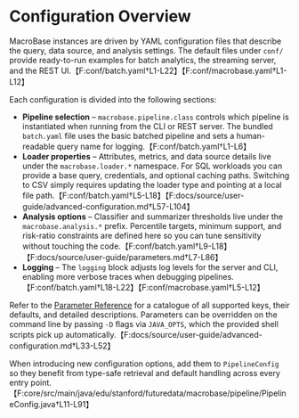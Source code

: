 # Configuration Overview

MacroBase instances are driven by YAML configuration files that describe the
query, data source, and analysis settings. The default files under `conf/`
provide ready-to-run examples for batch analytics, the streaming server, and the
REST UI.【F:conf/batch.yaml†L1-L22】【F:conf/macrobase.yaml†L1-L12】

Each configuration is divided into the following sections:

- **Pipeline selection** – `macrobase.pipeline.class` controls which pipeline is
  instantiated when running from the CLI or REST server. The bundled `batch.yaml`
  file uses the basic batched pipeline and sets a human-readable query name for
  logging.【F:conf/batch.yaml†L1-L6】
- **Loader properties** – Attributes, metrics, and data source details live under
  the `macrobase.loader.*` namespace. For SQL workloads you can provide a base
  query, credentials, and optional caching paths. Switching to CSV simply
  requires updating the loader type and pointing at a local file path.【F:conf/batch.yaml†L5-L18】【F:docs/source/user-guide/advanced-configuration.md†L57-L104】
- **Analysis options** – Classifier and summarizer thresholds live under the
  `macrobase.analysis.*` prefix. Percentile targets, minimum support, and
  risk-ratio constraints are defined here so you can tune sensitivity without
  touching the code.【F:conf/batch.yaml†L9-L18】【F:docs/source/user-guide/parameters.md†L7-L86】
- **Logging** – The `logging` block adjusts log levels for the server and CLI,
  enabling more verbose traces when debugging pipelines.【F:conf/batch.yaml†L18-L22】【F:conf/macrobase.yaml†L5-L12】

Refer to the [Parameter Reference](user-guide/parameters.md) for a catalogue of
all supported keys, their defaults, and detailed descriptions. Parameters can be
overridden on the command line by passing `-D` flags via `JAVA_OPTS`, which the
provided shell scripts pick up automatically.【F:docs/source/user-guide/advanced-configuration.md†L33-L52】

When introducing new configuration options, add them to `PipelineConfig` so they
benefit from type-safe retrieval and default handling across every entry point.【F:core/src/main/java/edu/stanford/futuredata/macrobase/pipeline/PipelineConfig.java†L11-L91】
